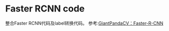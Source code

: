 # Faster RCNN code
整合Faster RCNN代码及label转换代码。
参考:[GiantPandaCV：Faster-R-CNN](http://giantpandacv.com/academic/%E7%9B%AE%E6%A0%87%E6%A3%80%E6%B5%8B%E5%8F%8A%E8%B7%9F%E8%B8%AA/%E7%BB%8F%E5%85%B8%E6%A3%80%E6%B5%8B%E7%AE%97%E6%B3%95%E4%BB%A3%E7%A0%81%E8%A7%A3%E6%9E%90/FasterRCNN/%E3%80%90Faster%20RCNN%E7%90%86%E8%A7%A3%E3%80%911.%20%E6%95%B4%E4%BD%93%E6%A1%86%E6%9E%B6)
